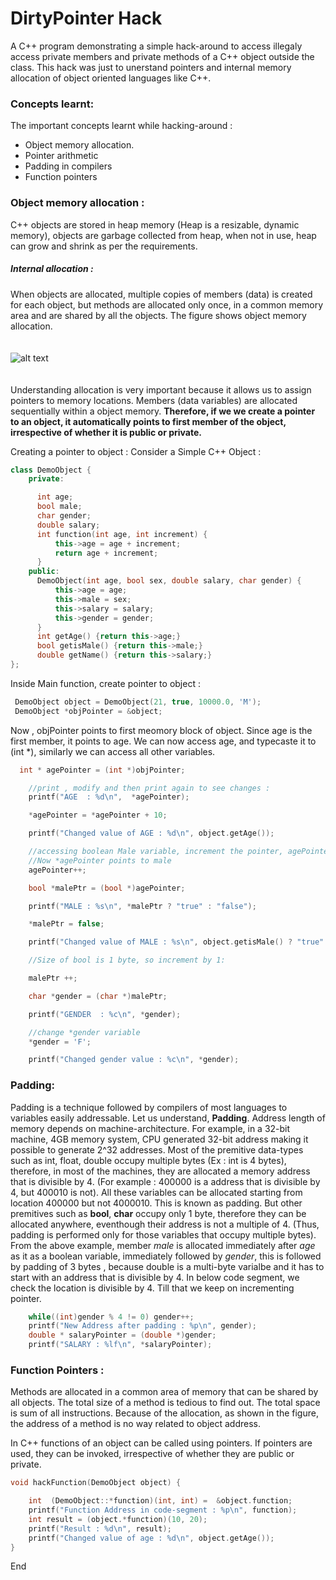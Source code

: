 # DirtyPointer Hack

A C++ program demonstrating a simple hack-around to access illegaly access private members and private methods of a C++ object outside the class. This hack was just to unerstand pointers and internal memory allocation of object oriented languages like C++. 

### Concepts learnt: 
The important concepts learnt while hacking-around :
   * Object memory allocation.
   * Pointer arithmetic 
   * Padding in compilers
   * Function pointers

### Object memory allocation : 
C++ objects are stored in heap memory (Heap is a resizable, dynamic memory), objects are garbage collected from heap, when not in use, heap can grow and shrink as per the requirements. 
##### Internal allocation :
When objects are allocated, multiple copies of members (data) is created for each object, but methods are allocated only once, in a common memory area and are shared by all the objects. The figure shows object memory allocation.<br/><br/><br/>
![alt text](https://i.ibb.co/nQ6hpSx/cpp-pointer-this.jpg, "Object allocation")<br/><br/><br/>
Understanding allocation is very important because it allows us to assign pointers to memory locations. Members (data variables) are allocated sequentially within a object memory. **Therefore, if we we create a pointer to an object, it automatically points to first member of the object, irrespective of whether it is public or private.**

Creating a pointer to object : 
Consider a Simple C++ Object  : 
```c++
class DemoObject {
    private:

      int age;
      bool male;
      char gender;
      double salary;
      int function(int age, int increment) {
          this->age = age + increment;
          return age + increment;
      }
    public:
      DemoObject(int age, bool sex, double salary, char gender) {
          this->age = age;
          this->male = sex;
          this->salary = salary;
          this->gender = gender;
      }
      int getAge() {return this->age;}
      bool getisMale() {return this->male;}
      double getName() {return this->salary;}
};
```
Inside Main function, create pointer to object :

```C++
 DemoObject object = DemoObject(21, true, 10000.0, 'M');
 DemoObject *objPointer = &object;
```
Now , objPointer points to first meomory block of object. Since age is the first member, it points to age. We can now access age, and typecaste it to (int *), similarly we can access all other variables.
```C++
  int * agePointer = (int *)objPointer;

    //print , modify and then print again to see changes : 
    printf("AGE  : %d\n",  *agePointer);

    *agePointer = *agePointer + 10;

    printf("Changed value of AGE : %d\n", object.getAge());

    //accessing boolean Male variable, increment the pointer, agePointer, we skip 4 bytes
    //Now *agePointer points to male
    agePointer++;

    bool *malePtr = (bool *)agePointer;

    printf("MALE : %s\n", *malePtr ? "true" : "false");

    *malePtr = false;

    printf("Changed value of MALE : %s\n", object.getisMale() ? "true" : "false");

    //Size of bool is 1 byte, so increment by 1: 

    malePtr ++;

    char *gender = (char *)malePtr;

    printf("GENDER  : %c\n", *gender);

    //change *gender variable 
    *gender = 'F';

    printf("Changed gender value : %c\n", *gender);
```

### Padding:
Padding is a technique followed by compilers of most languages to variables easily addressable. Let us understand, **Padding**.
Address length of memory depends on machine-architecture. For example, in a 32-bit machine, 4GB memory system, CPU generated 32-bit address making it possible to generate 2^32 addresses. Most of the premitive data-types such as int, float, double occupy multiple bytes (Ex : int is 4 bytes), therefore, in most of the machines, they are allocated a memory address that is divisible by 4. (For example : 400000 is a address that is divisible by 4, but 400010 is not). All these variables can be allocated starting from location 400000 but not 4000010. This is known as padding. But other premitives such as **bool**, **char** occupy only 1 byte, therefore they can be allocated anywhere, eventhough their address is not a multiple of 4. 
(Thus, padding is performed only for those variables that occupy multiple bytes).
From the above example, member *male* is allocated immediately after *age* as it as a boolean variable, immediately followed by *gender*, this is followed by padding of 3 bytes , because double is a multi-byte varialbe and it has to start with an address that is divisible by 4. In below code segment, we check the location is divisible by 4. Till that we keep on incrementing pointer.
```C++
    while((int)gender % 4 != 0) gender++;
    printf("New Address after padding : %p\n", gender);
    double * salaryPointer = (double *)gender;
    printf("SALARY : %lf\n", *salaryPointer);
```

### Function Pointers : 
Methods are allocated in a common area of memory that can be shared by all objects. The total size of a method is tedious to find out. The total space is sum of all instructions. Because of the allocation, as shown in the figure, the address of a method is no way related to object address.

In C++ functions of an object can be called using pointers. If pointers are used, they can be invoked, irrespective of whether they are public or private.

```C++
void hackFunction(DemoObject object) {

    int  (DemoObject::*function)(int, int) =  &object.function;
    printf("Function Address in code-segment : %p\n", function);
    int result = (object.*function)(10, 20);
    printf("Result : %d\n", result);
    printf("Changed value of age : %d\n", object.getAge());
}
```

End

